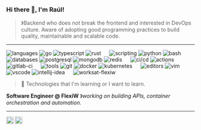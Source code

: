 ### Hi there 👋, I'm Raúl! 

> &#12299;Backend who does not break the frontend and interested in DevOps culture. Aware of adopting good programming practices to build quality, maintainable and scalable code.

---

![languages](https://img.shields.io/static/v1?label=&message=Languages:&color=111&style=flat)
![go](https://img.shields.io/static/v1?logo=go&label=&message=Go&color=36465D&logoColor=AAA&style=flat)
![typescript](https://img.shields.io/static/v1?logo=typescript&label=&message=TypeScript+🎯&color=36465D&logoColor=AAA&style=flat)
![rust](https://img.shields.io/static/v1?logo=rust&label=&message=Rust+🎯&color=36465D&logoColor=AAA&style=flat)
&emsp;
![scripting](https://img.shields.io/static/v1?label=&message=Scripting:&color=111&style=flat)
![python](https://img.shields.io/static/v1?logo=python&label=&message=Python&color=36465D&logoColor=AAA&style=flat)
![bash](https://img.shields.io/static/v1?logo=gnu-bash&label=&message=Bash&color=36465D&logoColor=AAA&style=flat)
&emsp;
![databases](https://img.shields.io/static/v1?label=&message=Databases:&color=111&style=flat)
![postgresql](https://img.shields.io/static/v1?logo=postgresql&label=&message=PostgreSQL&color=36465D&logoColor=AAA&style=flat)
![mongodb](https://img.shields.io/static/v1?logo=mongodb&label=&message=MongoDB+🎯&color=36465D&logoColor=AAA&style=flat)
![redis](https://img.shields.io/static/v1?logo=redis&label=&message=Redis+🎯&color=36465D&logoColor=AAA&style=flat)
&emsp;
![ci/cd](https://img.shields.io/static/v1?label=&message=CI/CD:&color=111&style=flat)
![actions](https://img.shields.io/static/v1?logo=github-actions&label=&message=GitHub+Actions&color=36465D&logoColor=AAA&style=flat)
![gitlab-ci](https://img.shields.io/static/v1?logo=gitlab&label=&message=GitLab+CI&color=36465D&logoColor=AAA&style=flat)
&emsp;
![tools](https://img.shields.io/static/v1?label=&message=Tools:&color=111&style=flat)
![git](https://img.shields.io/static/v1?logo=git&label=&message=Git&color=36465D&logoColor=AAA&style=flat)
![docker](https://img.shields.io/static/v1?logo=docker&label=&message=Docker&color=36465D&logoColor=AAA&style=flat)
![kubernetes](https://img.shields.io/static/v1?logo=kubernetes&label=&message=Kubernetes&color=36465D&logoColor=AAA&style=flat)
&emsp;
![editors](https://img.shields.io/static/v1?label=&message=Editors:&color=111&style=flat)
![vim](https://img.shields.io/static/v1?logo=vim&label=&message=Vim&color=36465D&logoColor=AAA&style=flat)
![vscode](https://img.shields.io/static/v1?logo=visual-studio-code&label=&message=Visual+Studio+Code&color=36465D&logoColor=AAA&style=flat)
![intellij-idea](https://img.shields.io/static/v1?logo=intellij-idea&label=&message=IntelliJ+IDEA&color=36465D&logoColor=AAA&style=flat)
&emsp;
![worksat-flexiw](https://img.shields.io/static/v1?label=@:&labelColor=111&message=FlexiW&color=36465D&style=flat)

> 🎯 Technologies that I'm learning or I want to learn.

**Software Engineer @ FlexiW** &#12299;_working on building APIs, container orchestration and automation._

---

<a href="https://www.linkedin.com/in/rfdezdev/">
  <img align="left" alt="Raúl's LinkedIn" width="20px" src="https://simpleicons.now.sh/linkedin/495f7e" />
</a>

<a href="https://www.codewars.com/users/rfdez/">
  <img align="left" alt="Raúl's Codewars" width="20px" src="https://simpleicons.now.sh/codewars/b1361e" />
</a>

